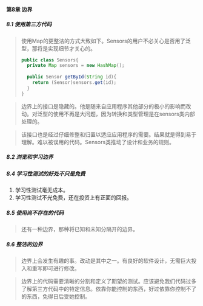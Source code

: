 #### 第8章 边界

##### 8.1 使用第三方代码

> 使用Map的更整洁的方式大致如下。Sensors的用户不必关心是否用了泛型，那将是实现细节才关心的。
>
> ```java
> public class Sensors{
> 	private Map sensors = new HashMap();
>   
>   public Sensor getById(String id){
>     return (Sensor)sensors.get(id);
>   }
> }
> ```

> 边界上的接口是隐藏的。他是随来自应用程序其他部分的极小的影响而改动。对泛型的使用不再是大问题，因为转换和类型管理是在sensors类内部处理的。

> 该接口也是经过仔细修整和归置以适应应用程序的需要。结果就是得到易于理解。难以被误用的代码。Sensors类推动了设计和业务的规则。

##### 8.2 浏览和学习边界

##### 8.4 学习性测试的好处不只是免费

1. 学习性测试毫无成本。
2. 学习性测试不光免费，还在投资上有正面的回报。

##### 8.5 使用尚不存在的代码

> 还有一种边界，那种将已知和未知分隔开的边界。

##### 8.6 整洁的边界

> 边界上会发生有趣的事。改动是其中之一。有良好的软件设计，无需巨大投入和重写即可进行修改。

> 边界上的代码需要清晰的分割和定义了期望的测试。应该避免我们代码过多了解第三方代码中的特定信息。依靠你能控制的东西，好过依靠你控制不了的东西，免得日后受她控制。



